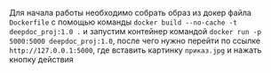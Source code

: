 Для начала работы необходимо собрать образ из докер файла `Dockerfile` с помощью команды `docker build --no-cache -t deepdoc_proj:1.0 .` и запустим контейнер командой `docker run -p 5000:5000 deepdoc_proj:1.0`, после чего нужно перейти по ссылке `http://127.0.0.1:5000`, где вставить картинку `приказ.jpg` и нажать кнопку действия 
